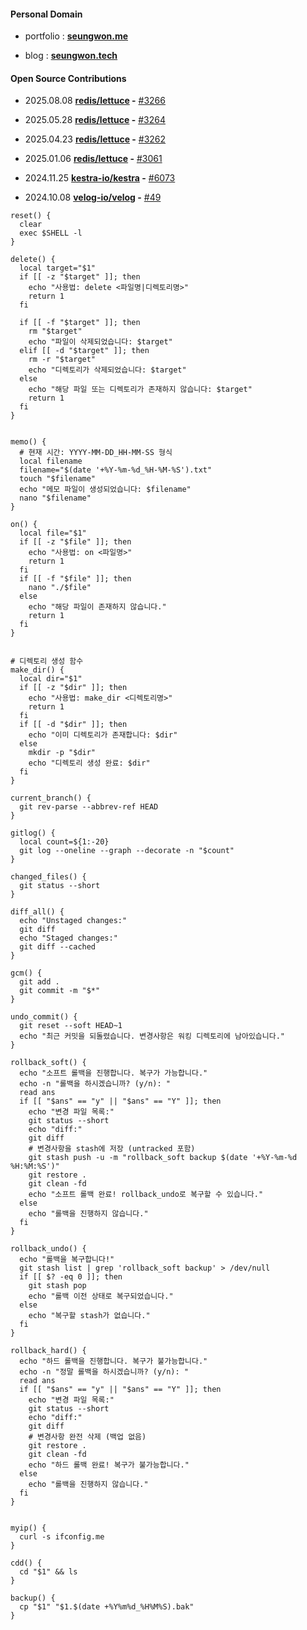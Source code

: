 #### Personal Domain

- portfolio : [**seungwon.me**](https://seungwon.me)
  
- blog      : [**seungwon.tech**](https://seungwon.tech)

#### Open Source Contributions

- 2025.08.08 **[redis/lettuce](https://github.com/redis/lettuce) -** [#3266](https://github.com/redis/lettuce/pull/3266)

- 2025.05.28 **[redis/lettuce](https://github.com/redis/lettuce) -** [#3264](https://github.com/redis/lettuce/pull/3264)

- 2025.04.23 **[redis/lettuce](https://github.com/redis/lettuce) -** [#3262](https://github.com/redis/lettuce/pull/3262)
  
- 2025.01.06 **[redis/lettuce](https://github.com/redis/lettuce) -** [#3061](https://github.com/redis/lettuce/pull/3061)

- 2024.11.25 **[kestra-io/kestra](https://github.com/kestra-io/kestra) -** [#6073](https://github.com/kestra-io/kestra/pull/6073)

- 2024.10.08 **[velog-io/velog](https://github.com/velog-io/velog) -** [#49](https://github.com/velog-io/velog/pull/49)



```
reset() {
  clear
  exec $SHELL -l
}
    
delete() {
  local target="$1"
  if [[ -z "$target" ]]; then
    echo "사용법: delete <파일명|디렉토리명>"
    return 1 
  fi
  
  if [[ -f "$target" ]]; then
    rm "$target"
    echo "파일이 삭제되었습니다: $target"
  elif [[ -d "$target" ]]; then
    rm -r "$target"
    echo "디렉토리가 삭제되었습니다: $target"
  else
    echo "해당 파일 또는 디렉토리가 존재하지 않습니다: $target"
    return 1
  fi
} 

  
memo() {
  # 현재 시간: YYYY-MM-DD_HH-MM-SS 형식
  local filename
  filename="$(date '+%Y-%m-%d_%H-%M-%S').txt"
  touch "$filename"
  echo "메모 파일이 생성되었습니다: $filename"
  nano "$filename"
}
  
on() {
  local file="$1"
  if [[ -z "$file" ]]; then
    echo "사용법: on <파일명>"
    return 1
  fi
  if [[ -f "$file" ]]; then
    nano "./$file"
  else
    echo "해당 파일이 존재하지 않습니다."
    return 1
  fi
}


# 디렉토리 생성 함수
make_dir() {
  local dir="$1"
  if [[ -z "$dir" ]]; then
    echo "사용법: make_dir <디렉토리명>"
    return 1
  fi
  if [[ -d "$dir" ]]; then
    echo "이미 디렉토리가 존재합니다: $dir"
  else
    mkdir -p "$dir"   
    echo "디렉토리 생성 완료: $dir"
  fi
}

current_branch() { 
  git rev-parse --abbrev-ref HEAD
}
    
gitlog() {  
  local count=${1:-20}
  git log --oneline --graph --decorate -n "$count"
}
  
changed_files() {
  git status --short
}
  
diff_all() {
  echo "Unstaged changes:"
  git diff
  echo "Staged changes:"
  git diff --cached
}
  
gcm() {
  git add .
  git commit -m "$*"
}   
  
undo_commit() {   
  git reset --soft HEAD~1
  echo "최근 커밋을 되돌렸습니다. 변경사항은 워킹 디렉토리에 남아있습니다."
}
    
rollback_soft() {
  echo "소프트 롤백을 진행합니다. 복구가 가능합니다."
  echo -n "롤백을 하시겠습니까? (y/n): "
  read ans
  if [[ "$ans" == "y" || "$ans" == "Y" ]]; then
    echo "변경 파일 목록:"
    git status --short
    echo "diff:"
    git diff
    # 변경사항을 stash에 저장 (untracked 포함)
    git stash push -u -m "rollback_soft backup $(date '+%Y-%m-%d %H:%M:%S')"
    git restore .
    git clean -fd
    echo "소프트 롤백 완료! rollback_undo로 복구할 수 있습니다."
  else
    echo "롤백을 진행하지 않습니다."
  fi
}

rollback_undo() {
  echo "롤백을 복구합니다!"
  git stash list | grep 'rollback_soft backup' > /dev/null
  if [[ $? -eq 0 ]]; then
    git stash pop
    echo "롤백 이전 상태로 복구되었습니다."
  else
    echo "복구할 stash가 없습니다."
  fi  
}
    
rollback_hard() {
  echo "하드 롤백을 진행합니다. 복구가 불가능합니다."
  echo -n "정말 롤백을 하시겠습니까? (y/n): "
  read ans
  if [[ "$ans" == "y" || "$ans" == "Y" ]]; then
    echo "변경 파일 목록:"
    git status --short
    echo "diff:"
    git diff
    # 변경사항 완전 삭제 (백업 없음)
    git restore .
    git clean -fd
    echo "하드 롤백 완료! 복구가 불가능합니다."
  else
    echo "롤백을 진행하지 않습니다."
  fi
}
  
  
myip() {
  curl -s ifconfig.me
}
  
cdd() {
  cd "$1" && ls
}
    
backup() {
  cp "$1" "$1.$(date +%Y%m%d_%H%M%S).bak"
}

```
